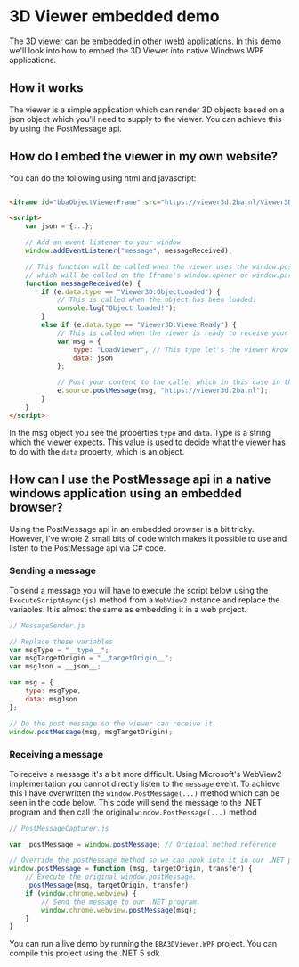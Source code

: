 ﻿# 3D Viewer embedded demo

The 3D viewer can be embedded in other (web) applications.
In this demo we'll look into how to embed the 3D Viewer into native Windows WPF applications.

## How it works
The viewer is a simple application which can render 3D objects based on a json object which you'll need to supply to the viewer.
You can achieve this by using the PostMessage api.

## How do I embed the viewer in my own website?
You can do the following using html and javascript:
```html

<iframe id="bbaObjectViewerFrame" src="https://viewer3d.2ba.nl/Viewer3D" frameBorder="0"></iframe>

<script>
	var json = {...};

    // Add an event listener to your window
	window.addEventListener("message", messageReceived);

    // This function will be called when the viewer uses the window.postMessage api 
    // which will be called on the Iframe's window.opener or window.parent if the former was null.
	function messageReceived(e) {
        if (e.data.type == "Viewer3D:ObjectLoaded") {
            // This is called when the object has been loaded.
            console.log("Object loaded!");
        }
        else if (e.data.type == "Viewer3D:ViewerReady") {
            // This is called when the viewer is ready to receive your json object.
            var msg = {
                type: "LoadViewer", // This type let's the viewer know that you want to load an object.
                data: json
            };

            // Post your content to the caller which in this case in the 3d viewer.
            e.source.postMessage(msg, "https://viewer3d.2ba.nl");
        }
	}
</script>
```

In the msg object you see the properties `type` and `data`. Type is a string which the viewer expects. This value is used to decide what the viewer has to do with the `data` property, which is an object.

## How can I use the PostMessage api in a native windows application using an embedded browser?
Using the PostMessage api in an embedded browser is a bit tricky. However, I've wrote 2 small bits of code which makes it possible to use and listen to the PostMessage api via C# code.

### Sending a message
To send a message you will have to execute the script below using the `ExecuteScriptAsync(js)` method from a `WebView2` instance and replace the variables. It is almost the same as embedding it in a web project.
```javascript
// MessageSender.js

// Replace these variables
var msgType = "__type__";
var msgTargetOrigin = "__targetOrigin__";
var msgJson = __json__;

var msg = {
	type: msgType,
	data: msgJson
};

// Do the post message so the viewer can receive it.
window.postMessage(msg, msgTargetOrigin);
```

### Receiving a message 
To receive a message it's a bit more difficult. Using Microsoft's WebView2 implementation you cannot directly listen to the `message` event. To achieve this I have overwritten the `window.PostMessage(...)` method which can be seen in the code below. This code will send the message to the .NET program and then call the original `window.PostMessage(...)` method

```javascript
// PostMessageCapturer.js

var _postMessage = window.postMessage; // Original method reference

// Override the postMessage method so we can hook into it in our .NET program.
window.postMessage = function (msg, targetOrigin, transfer) {
	// Execute the original window.postMessage.
	_postMessage(msg, targetOrigin, transfer)
	if (window.chrome.webview) {
		// Send the message to our .NET program.
		window.chrome.webview.postMessage(msg);
	}
}
```

You can run a live demo by running the `BBA3DViewer.WPF` project. You can compile this project using the .NET 5 sdk